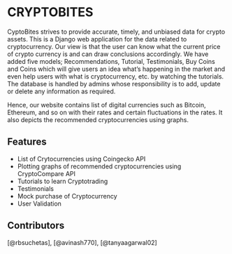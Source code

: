 # CRYPTOBITES

CyptoBites strives to provide accurate, timely, and unbiased data for crypto assets.  This is a Django web application for the data related to cryptocurrency. Our view is that the user can know what the current price of crypto currency is and can draw conclusions accordingly. We have added five models; Recommendations, Tutorial, Testimonials, Buy Coins and Coins which will give users an idea what’s happening in the market and even help users with what is cryptocurrency, etc. by watching the tutorials. The database is handled by admins whose responsibility is to add, update or delete any information as required.

Hence, our website contains list of digital currencies such as Bitcoin, Ethereum, and so on with their rates and certain fluctuations in the rates. It also depicts the recommended cryptocurrencies using graphs.

## Features

- List of Crytocurrencies using Coingecko API
- Plotting graphs of recommended cryptocurrencies using CryptoCompare API
- Tutorials to learn Cryptotrading
- Testimonials
- Mock purchase of Cryptocurrency
- User Validation

## Contributors

[@rbsuchetas], [@avinash770], [@tanyaagarwal02]
